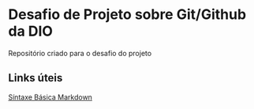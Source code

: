 # Desafio de Projeto sobre Git/Github da DIO
Repositório criado para o desafio do projeto

## Links úteis
[Síntaxe Básica Markdown](https://www.markdownguide.org/basic-syntax/)
